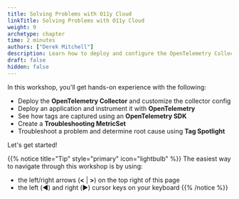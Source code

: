 ```yaml
---
title: Solving Problems with O11y Cloud
linkTitle: Solving Problems with O11y Cloud
weight: 9
archetype: chapter
time: 2 minutes
authors: ["Derek Mitchell"]
description: Learn how to deploy and configure the OpenTelemetry Collector, instrument applications with OpenTelemetry, and leverage Troubleshooting MetricSets and Tag Spotlight to identify and resolve performance issues in Splunk Observability Cloud. 
draft: false
hidden: false
---
```


In this workshop, you'll get hands-on experience with the following:

* Deploy the **OpenTelemetry Collector** and customize the collector config
* Deploy an application and instrument it with **OpenTelemetry**
* See how tags are captured using an **OpenTelemetry SDK** 
* Create a **Troubleshooting MetricSet**
* Troubleshoot a problem and determine root cause using **Tag Spotlight**

Let's get started!

{{% notice title="Tip" style="primary"  icon="lightbulb" %}}
The easiest way to navigate through this workshop is by using:

* the left/right arrows (**<** | **>**) on the top right of this page
* the left (◀️) and right (▶️) cursor keys on your keyboard
  {{% /notice %}}
